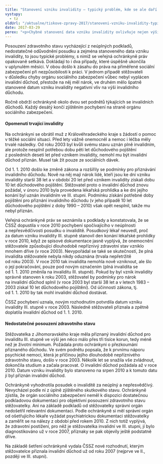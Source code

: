 ```yaml
---
title: "Stanovení vzniku invalidity – typický problém, kde se ale daří chyby napravovat"
vystupy:
  - tz
oldUrl: "/aktualne/tiskove-zpravy-2017/stanoveni-vzniku-invalidity-typicky-problem-kde-se-ale-dari-chyby-napravovat"
date: 2017-03-29
perex: "<p>Chybné stanovení data vzniku invalidity ovlivňuje nejen výši invalidního důchodu, ale může být zásadní i pro přiznání invalidního důchodu vůbec. Naštěstí se veřejné ochránkyni práv dlouhodobě daří nedostatky v této oblasti napravovat a zajistit tak lidem, na co mají právo.</p>"
---
```


<!-- imported from the old website -->

<p>Posouzení zdravotního stavu vycházející z neúplných podkladů, nedostatečné odůvodnění posudku a zejména stanoveného data vzniku invalidity, to jsou typické problémy, s nimiž se veřejná ochránkyně práv opakovaně setkává. Dokládají to i dva případy, které úspěšně ukončila v uplynulém měsíci. V obou došlo k zásahu do práva na přiměřené sociální zabezpečení při nezpůsobilosti k práci. V jednom případě stěžovateli v důsledku chyby orgánu sociálního zabezpečení vůbec nebyl vyplácen invalidní důchod, přestože na něj měl nárok, ve druhém mělo špatně stanovené datum vzniku invalidity negativní vliv na výši invalidního důchodu.</p> <p>Ročně obdrží ochránkyně okolo dvou set podnětů týkajících se invalidních důchodů. Každý desátý končí zjištěním pochybení na straně orgánu sociálního zabezpečení.</p> <h4>Opomenutí trvající invalidity</h4> <p>Na ochránkyni se obrátil muž z Královéhradeckého kraje s žádostí o pomoc v těžké sociální situaci. Před lety vážně onemocněl a nemoc i léčba měly trvalé následky. Od roku 2003 byl kvůli svému stavu uznán plně invalidním, ale protože nesplnil potřebou dobu pěti let důchodového pojištění z posledních deseti let před vznikem invalidity, nemohl mu být invalidní důchod přiznán. Musel tak žít pouze ze sociálních dávek. </p> <p>Od 1. 1. 2010 došlo ke změně zákona a rozšířily se podmínky pro přiznávání invalidního důchodu. Nově na něj mají nárok lidé, kteří jsou ke dni vzniku invalidity starší 38 let a v období 20 let před vznikem invalidity získali dobu 10 let důchodového pojištění. Stěžovatel proto o invalidní důchod znovu požádal, v únoru 2010 byla provedena lékařská prohlídka a ke dni jejího konání byl uznán invalidním ve III. stupni. Podmínku získání potřebné doby pojištění pro přiznání invalidního důchodu (v jeho případě 10 let důchodového pojištění z doby 1990 – 2010) však opět nesplnil, takže mu nebyl přiznán. </p> <p>Veřejná ochránkyně práv se seznámila s podklady a konstatovala, že se ČSSZ dopustila v roce 2010 pochybení spočívajícího v neúplnosti a nepřesvědčivosti posudku o invaliditě. Posudkový lékař neuvedl, proč za datum vzniku invalidity III. stupně stanovil den konání lékařské prohlídky v roce 2010, když ze spisové dokumentace jasně vyplývá, že onemocnění stěžovatele způsobující dlouhodobě nepříznivý zdravotní stav vzniklo mnohem dříve (v roce 2003). Nevypořádal se také se skutečností, že plná invalidita stěžovatele nebyla nikdy oduznána (trvala nepřetržitě od roku 2003). V roce 2010 tak invalidita nemohla nově vzniknout, ale šlo o její pokračování, pouze pod novým označením (plná invalidita se od 1. 1. 2010 změnila na invaliditu III. stupně). Pokud by byl vznik invalidity správně stanoven k roku 2003, stěžovatel by podmínky pro nárok na invalidní důchod splnil (v roce 2003 byl starší 38 let a v letech 1983 – 2003 získal 10 let důchodového pojištění). Od účinnosti zákona, tj. od 1. 1. 2010 by tak mohl invalidní důchod dostávat.</p> <p>ČSSZ pochybení uznala, novým rozhodnutím potvrdila datum vzniku invalidity III. stupně v roce 2003. Následně stěžovateli přiznala a zpětně doplatila invalidní důchod od 1. 1. 2010.</p> <h4>Nedostatečné posouzení zdravotního stavu</h4> <p>Stěžovatelka z Jihomoravského kraje měla přiznaný invalidní důchod pro invaliditu III. stupně ve výši jen něco málo přes tři tisíce korun, tedy méně než je životní minimum. Požádala proto ochránkyni o přezkoumání přiznaného důchodu. Ve svém podnětu popsala, že k prvnímu náporu psychické nemoci, která je příčinou jejího dlouhodobě nepříznivého zdravotního stavu, došlo v roce 2003. Několik let se snažila vše zvládnout, dokončila studium a začala pracovat. O invalidní důchod požádala až v roce 2010. Datum vzniku invalidity bylo stanoveno na srpen 2010 a k tomuto datu jí byl přiznán invalidní důchod. </p> <p>Ochránkyně vyhodnotila posudek o invaliditě za neúplný a nepřesvědčivý. Nevycházel podle ní z úplně zjištěného skutkového stavu. Ochránkyně zjistila, že orgán sociálního zabezpečení neměl k dispozici dostatečnou podkladovou dokumentaci pro objektivní posouzení zdravotního stavu stěžovatelky. Ani na základě podkladů od stěžovatelky správní orgán nedošetřil relevantní dokumentaci. Podle ochránkyně si měl správní orgán od ošetřujícího lékaře vyžádat psychiatrickou dokumentaci stěžovatelky a zaměřit se na nálezy z období před rokem 2010. Z nich totiž vyplývá, že zdravotní postižení, pro něž je stěžovatelka invalidní ve III. stupni, jí bylo diagnostikováno už v roce 2007, příznaky se pak objevily ještě podstatně dříve.</p><p> Na základě šetření ochránkyně vydala ČSSZ nové rozhodnutí, kterým stěžovatelce přiznala invalidní důchod už od roku 2007 (nejprve ve II., později ve III. stupni). </p>
